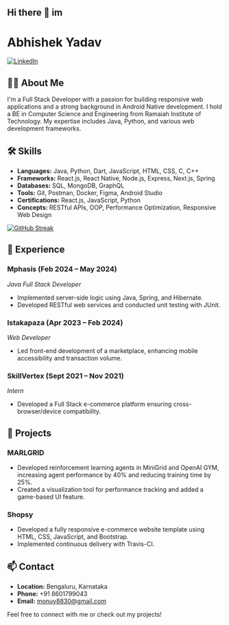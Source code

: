 ## Hi there 👋 im

<!--
**Abhishek09yadav/Abhishek09yadav** is a ✨ _special_ ✨ repository because its `README.md` (this file) appears on your GitHub profile.

Here are some ideas to get you started:

- 🔭 I’m currently working on ...
- 🌱 I’m currently learning ...
- 👯 I’m looking to collaborate on ...
- 🤔 I’m looking for help with ...
- 💬 Ask me about ...
- 📫 How to reach me: ...
- 😄 Pronouns: ...
- ⚡ Fun fact: ...
-->
# Abhishek Yadav

[![LinkedIn](https://img.shields.io/badge/LinkedIn-Profile-blue?logo=linkedin)](https://www.linkedin.com/in/abhishek-yadav007) 

## 👨‍💻 About Me
I'm a Full Stack Developer with a passion for building responsive web applications and a strong background in Android Native development. I hold a BE in Computer Science and Engineering from Ramaiah Institute of Technology. My expertise includes Java, Python, and various web development frameworks.


## 🛠️ Skills
- **Languages:** Java, Python, Dart, JavaScript, HTML, CSS, C, C++
- **Frameworks:** React.js, React Native, Node.js, Express, Next.js, Spring
- **Databases:** SQL, MongoDB, GraphQL
- **Tools:** Git, Postman, Docker, Figma, Android Studio
- **Certifications:** React.js, JavaScript, Python
- **Concepts:** RESTful APIs, OOP, Performance Optimization, Responsive Web Design

[![GitHub Streak](https://github-readme-streak-stats.herokuapp.com/?Abhishek09yadav=DenverCoder1)](https://git.io/streak-stats)


## 💼 Experience
### Mphasis (Feb 2024 – May 2024)
*Java Full Stack Developer*
- Implemented server-side logic using Java, Spring, and Hibernate.
- Developed RESTful web services and conducted unit testing with JUnit.

### Istakapaza (Apr 2023 – Feb 2024)
*Web Developer*
- Led front-end development of a marketplace, enhancing mobile accessibility and transaction volume.

### SkillVertex (Sept 2021 – Nov 2021)
*Intern*
- Developed a Full Stack e-commerce platform ensuring cross-browser/device compatibility.

## 🚀 Projects
### MARLGRID
- Developed reinforcement learning agents in MiniGrid and OpenAI GYM, increasing agent performance by 40% and reducing training time by 25%.
- Created a visualization tool for performance tracking and added a game-based UI feature.

### Shopsy
- Developed a fully responsive e-commerce website template using HTML, CSS, JavaScript, and Bootstrap.
- Implemented continuous delivery with Travis-CI.

## 📫 Contact
- **Location:** Bengaluru, Karnataka
- **Phone:** +91 8601799043
- **Email:** [monuy8830@gmail.com](mailto:monuy8830@gmail.com)

Feel free to connect with me or check out my projects!
